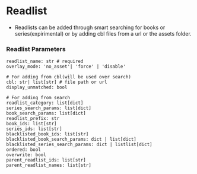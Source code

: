 # Readlist
- Readlists can be added through smart searching for books or series(expirimental) or by adding cbl files from a url or the assets folder.

### Readlist Parameters
```    
readlist_name: str # required
overlay_mode: 'no_asset'| 'force' | 'disable'

# For adding from cbl(will be used over search)
cbl: str| list[str] # file path or url
display_unmatched: bool

# For adding from search
readlist_category: list[dict]
series_search_params: list[dict]
book_search_params: list[dict]
readlist_prefix: str
book_ids: list[str]
series_ids: list[str]
blacklisted_book_ids: list[str]
blacklisted_book_search_params: dict | list[dict]
blacklisted_series_search_params: dict | listlist[dict]
ordered: bool
overwrite: bool
parent_readlist_ids: list[str]
parent_readlist_names: list[str]

```



 